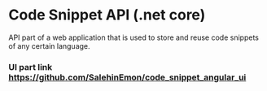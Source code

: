 # Code Snippet API (.net core)
API part of a web application that is used to store and reuse code snippets of any certain language.
 ### UI part link https://github.com/SalehinEmon/code_snippet_angular_ui
